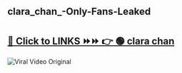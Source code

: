 
 ## clara_chan_-Only-Fans-Leaked

# <h2><a href="https://clipsfans.com/clara_chan_&ref=git">🔗 Click to LINKS ⏩⏩ 👉 🟢 clara chan  </a></h2>

<a href="https://clipsfans.com/clara_chan_&ref=git" rel="nofollow" data-target="animated-image.originalLink"><img src="https://i.ibb.co.com/xMMVF88/686577567.gif" alt="Viral Video Original" style="max-width: 100%; display: inline-block;" data-target="animated-image.originalImage"></a>
